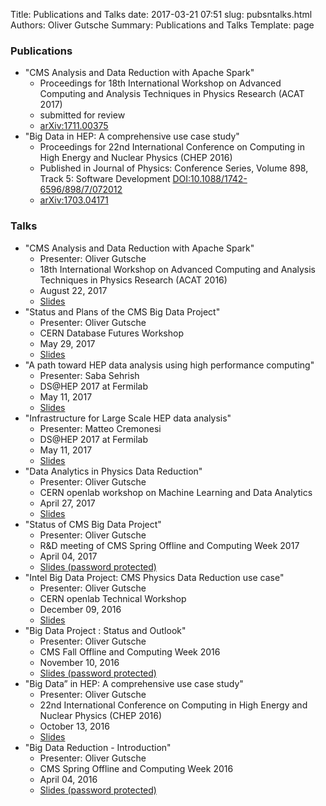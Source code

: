 Title: Publications and Talks
date: 2017-03-21 07:51
slug: pubsntalks.html
Authors: Oliver Gutsche
Summary: Publications and Talks
Template: page

### Publications

* "CMS Analysis and Data Reduction with Apache Spark"
    * Proceedings for 18th International Workshop on Advanced Computing and Analysis Techniques in Physics Research (ACAT 2017)
    * submitted for review
    * [arXiv:1711.00375](https://arxiv.org/abs/1711.00375)
* "Big Data in HEP: A comprehensive use case study"
    * Proceedings for 22nd International Conference on Computing in High Energy and Nuclear Physics (CHEP 2016)
    * Published in Journal of Physics: Conference Series, Volume 898, Track 5: Software Development [DOI:10.1088/1742-6596/898/7/072012](https://doi.org/10.1088/1742-6596/898/7/072012)
    * [arXiv:1703.04171](https://arxiv.org/abs/1703.04171)

### Talks

* "CMS Analysis and Data Reduction with Apache Spark"
    * Presenter: Oliver Gutsche
    * 18th International Workshop on Advanced Computing and Analysis Techniques in Physics Research (ACAT 2016)
    * August 22, 2017
    * [Slides](https://indico.cern.ch/event/567550/contributions/2629602/attachments/1511348/2357033/170822_-_ACAT2017_-_Gutsche_-_CMS_Analysis_and_Data_Reduction_with_Apache_Spark.pdf)
* "Status and Plans of the CMS Big Data Project"
    * Presenter: Oliver Gutsche
    * CERN Database Futures Workshop
    * May 29, 2017
    * [Slides](https://indico.cern.ch/event/615499/contributions/2595656/attachments/1466741/2267840/170529_-_Status_and_Plans_of_the_CMS_Big_Data_Project.pdf)
* "A path toward HEP data analysis using high performance computing"
    * Presenter: Saba Sehrish
    * DS@HEP 2017 at Fermilab 
    * May 11, 2017
    * [Slides](https://indico.fnal.gov/getFile.py/access?contribId=39&sessionId=1&resId=0&materialId=slides&confId=13497)
* "Infrastructure for Large Scale HEP data analysis"
    * Presenter: Matteo Cremonesi
    * DS@HEP 2017 at Fermilab 
    * May 11, 2017
    * [Slides](https://indico.fnal.gov/getFile.py/access?contribId=38&sessionId=1&resId=0&materialId=slides&confId=13497)
* "Data Analytics in Physics Data Reduction"
    * Presenter: Oliver Gutsche
    * CERN openlab workshop on Machine Learning and Data Analytics
    * April 27, 2017
    * [Slides](https://indico.cern.ch/event/627852/contributions/2548016/attachments/1450704/2236815/170427_-_Data_Analytics_-_Physics_Data_Reduction.pdf)
* "Status of CMS Big Data Project"
    * Presenter: Oliver Gutsche
    * R&D meeting of CMS Spring Offline and Computing Week 2017
    * April 04, 2017
    * [Slides (password protected)](https://indico.cern.ch/event/627874/contributions/2535877/attachments/1439405/2215231/170404_-_Status_of_CMS_Big_Data_Project.pdf)
* "Intel Big Data Project: CMS Physics Data Reduction use case"
    * Presenter: Oliver Gutsche
    * CERN openlab Technical Workshop
    * December 09, 2016
    * [Slides](https://indico.cern.ch/event/575212/contributions/2361379/attachments/1385967/2109083/161209_-_Gutsche_-_CMS_Physics_Data_Reduction.pdf)
* "Big Data Project : Status and Outlook"
    * Presenter: Oliver Gutsche
    * CMS Fall Offline and Computing Week 2016
    * November 10, 2016
    * [Slides (password protected)](https://indico.cern.ch/event/581102/contributions/2366155/attachments/1369251/2075825/161110_-_Big_Data.pdf)
* "Big Data” in HEP: A comprehensive use case study"
    * Presenter: Oliver Gutsche
    * 22nd International Conference on Computing in High Energy and Nuclear Physics (CHEP 2016)
    * October 13, 2016
    * [Slides](https://indico.cern.ch/event/505613/contributions/2228345/attachments/1347701/2045001/Oral-360.pdf)
* "Big Data Reduction - Introduction"
    * Presenter: Oliver Gutsche
    * CMS Spring Offline and Computing Week 2016
    * April 04, 2016
    * [Slides (password protected)](https://indico.cern.ch/event/467381/contributions/1974871/attachments/1254703/1851720/160407_-_CMS_and_Big_Data.pdf)